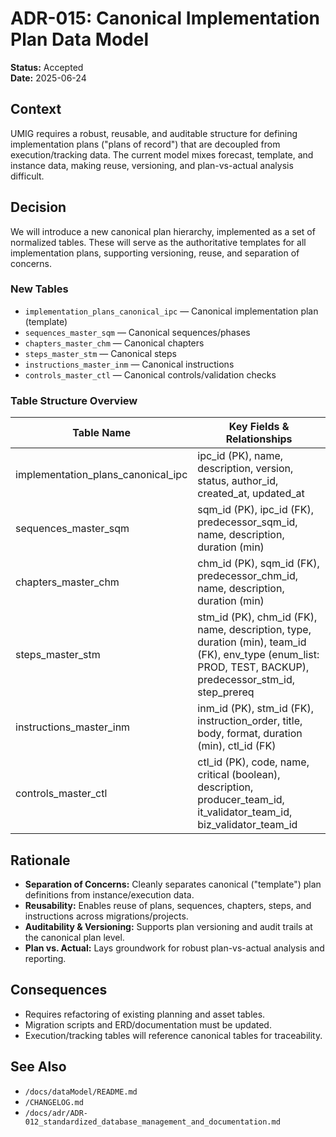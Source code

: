 # ADR-015: Canonical Implementation Plan Data Model

**Status:** Accepted  
**Date:** 2025-06-24

## Context

UMIG requires a robust, reusable, and auditable structure for defining implementation plans ("plans of record") that are decoupled from execution/tracking data. The current model mixes forecast, template, and instance data, making reuse, versioning, and plan-vs-actual analysis difficult.

## Decision

We will introduce a new canonical plan hierarchy, implemented as a set of normalized tables. These will serve as the authoritative templates for all implementation plans, supporting versioning, reuse, and separation of concerns.

### New Tables

- `implementation_plans_canonical_ipc` — Canonical implementation plan (template)
- `sequences_master_sqm` — Canonical sequences/phases
- `chapters_master_chm` — Canonical chapters
- `steps_master_stm` — Canonical steps
- `instructions_master_inm` — Canonical instructions
- `controls_master_ctl` — Canonical controls/validation checks

### Table Structure Overview

| Table Name                         | Key Fields & Relationships                                                                                                                                 |
| ---------------------------------- | ---------------------------------------------------------------------------------------------------------------------------------------------------------- |
| implementation_plans_canonical_ipc | ipc_id (PK), name, description, version, status, author_id, created_at, updated_at                                                                         |
| sequences_master_sqm               | sqm_id (PK), ipc_id (FK), predecessor_sqm_id, name, description, duration (min)                                                                            |
| chapters_master_chm                | chm_id (PK), sqm_id (FK), predecessor_chm_id, name, description, duration (min)                                                                            |
| steps_master_stm                   | stm_id (PK), chm_id (FK), name, description, type, duration (min), team_id (FK), env_type (enum_list: PROD, TEST, BACKUP), predecessor_stm_id, step_prereq |
| instructions_master_inm            | inm_id (PK), stm_id (FK), instruction_order, title, body, format, duration (min), ctl_id (FK)                                                              |
| controls_master_ctl                | ctl_id (PK), code, name, critical (boolean), description, producer_team_id, it_validator_team_id, biz_validator_team_id                                    |

## Rationale

- **Separation of Concerns:** Cleanly separates canonical ("template") plan definitions from instance/execution data.
- **Reusability:** Enables reuse of plans, sequences, chapters, steps, and instructions across migrations/projects.
- **Auditability & Versioning:** Supports plan versioning and audit trails at the canonical plan level.
- **Plan vs. Actual:** Lays groundwork for robust plan-vs-actual analysis and reporting.

## Consequences

- Requires refactoring of existing planning and asset tables.
- Migration scripts and ERD/documentation must be updated.
- Execution/tracking tables will reference canonical tables for traceability.

## See Also

- `/docs/dataModel/README.md`
- `/CHANGELOG.md`
- `/docs/adr/ADR-012_standardized_database_management_and_documentation.md`
